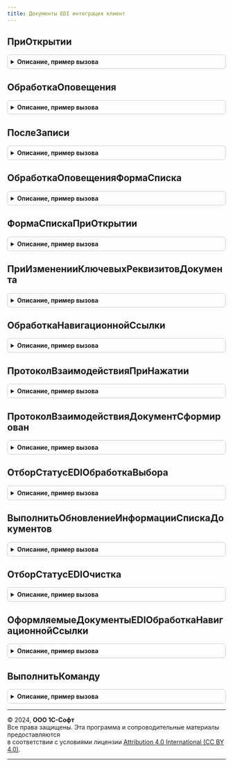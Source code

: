 ```yaml
---
title: Документы EDI интеграция клиент
---
```



## ПриОткрытии
<details style="margin: 1em 0; padding: 0.5em; border: 1px solid #ccc; border-radius: 6px;">

<summary style="font-weight: bold; cursor: pointer;">Описание, пример вызова</summary>

```bsl

// Обработчик открытия формы документа, подключенного к сервису EDI
//
// Параметры:
// 	ФормаДокумента - ФормаКлиентскогоПриложения - форма документа.
//
Процедура ПриОткрытии(ФормаДокумента) Экспорт
```

Пример вызова
```bsl
ДокументыEDIИнтеграцияКлиент.ПриОткрытии(ФормаДокумента) 
```
</details>

## ОбработкаОповещения
<details style="margin: 1em 0; padding: 0.5em; border: 1px solid #ccc; border-radius: 6px;">

<summary style="font-weight: bold; cursor: pointer;">Описание, пример вызова</summary>

```bsl

// Обработчик оповещения формы документа, подключенного к сервису EDI
//
// Параметры:
// 	ФормаДокумента - ФормаКлиентскогоПриложения - форма документа.
// 	ИмяСобытия     - Строка                     - идентификатор события.
// 	Параметр       - Произвольный               - параметр оповещения формы.
// 	Источник       - ФормаКлиентскогоПриложения - форма-источник события.
//
Процедура ОбработкаОповещения(ФормаДокумента, ИмяСобытия, Параметр, Источник) Экспорт
```

Пример вызова
```bsl
ДокументыEDIИнтеграцияКлиент.ОбработкаОповещения(ФормаДокумента, ИмяСобытия, Параметр, Источник) 
```
</details>

## ПослеЗаписи
<details style="margin: 1em 0; padding: 0.5em; border: 1px solid #ccc; border-radius: 6px;">

<summary style="font-weight: bold; cursor: pointer;">Описание, пример вызова</summary>

```bsl

// Обработчик записи формы документа, подключенного к сервису EDI
//
// Параметры:
// 	ФормаДокумента - ФормаКлиентскогоПриложения - форма документа
// 	ПараметрыЗаписи      - Структура                  - структура, содержащая параметры записи:
//   * РежимЗаписи     - РежимЗаписиДокумента     - режим записи записываемого документа.
//   * РежимПроведения - РежимПроведенияДокумента - режим проведения документа.
//
Процедура ПослеЗаписи(ФормаДокумента, ПараметрыЗаписи) Экспорт
```

Пример вызова
```bsl
ДокументыEDIИнтеграцияКлиент.ПослеЗаписи(ФормаДокумента, ПараметрыЗаписи) 
```
</details>

## ОбработкаОповещенияФормаСписка
<details style="margin: 1em 0; padding: 0.5em; border: 1px solid #ccc; border-radius: 6px;">

<summary style="font-weight: bold; cursor: pointer;">Описание, пример вызова</summary>

```bsl

// Обрабатывает оповещения в форме списка прикладных документов
//
// Параметры:
// 	ФормаДокумента - ФормаКлиентскогоПриложения - форма, в которой возникло событие.
// 	ИмяСобытия     - Строка - имя события.
// 	Параметр       - Произвольный - параметр события.
// 	Источник       - Произвольный - источник события.
//
Процедура ОбработкаОповещенияФормаСписка(ФормаДокумента, ИмяСобытия, Параметр, Источник) Экспорт
```

Пример вызова
```bsl
ДокументыEDIИнтеграцияКлиент.ОбработкаОповещенияФормаСписка(ФормаДокумента, ИмяСобытия, Параметр, Источник) 
```
</details>

## ФормаСпискаПриОткрытии
<details style="margin: 1em 0; padding: 0.5em; border: 1px solid #ccc; border-radius: 6px;">

<summary style="font-weight: bold; cursor: pointer;">Описание, пример вызова</summary>

```bsl

// Обработчик открытия формы списка документов, подключенной к сервису EDI
//
// Параметры:
//   ФормаДокумента - ФормаКлиентскогоПриложения - форма документа.
//   Отказ          - Булево                     - признак отказа от открытия формы.
//
Процедура ФормаСпискаПриОткрытии(ФормаДокумента, Отказ) Экспорт
```

Пример вызова
```bsl
ДокументыEDIИнтеграцияКлиент.ФормаСпискаПриОткрытии(ФормаДокумента, Отказ) 
```
</details>

## ПриИзмененииКлючевыхРеквизитовДокумента
<details style="margin: 1em 0; padding: 0.5em; border: 1px solid #ccc; border-radius: 6px;">

<summary style="font-weight: bold; cursor: pointer;">Описание, пример вызова</summary>

```bsl

// Обработчик изменения ключевых сведений документа.
//
// Параметры:
// 	ФормаДокумента - ФормаКлиентскогоПриложения - форма, в которой возникло событие.
//
Процедура ПриИзмененииКлючевыхРеквизитовДокумента(ФормаДокумента) Экспорт
```

Пример вызова
```bsl
ДокументыEDIИнтеграцияКлиент.ПриИзмененииКлючевыхРеквизитовДокумента(ФормаДокумента) 
```
</details>

## ОбработкаНавигационнойСсылки
<details style="margin: 1em 0; padding: 0.5em; border: 1px solid #ccc; border-radius: 6px;">

<summary style="font-weight: bold; cursor: pointer;">Описание, пример вызова</summary>

```bsl

// Обработчик нажатия на навигационную ссылку
//
// Параметры:
//  ФормаДокумента                           - ФормаКлиентскогоПриложения - форма документа.
//  Элемент                                  - ЭлементФормы               - текущий элемент формы.
//  НавигационнаяСсылкаФорматированнойСтроки - Строка                     - адрес навигационной ссылки.
//  СтандартнаяОбработка                     - Булево                     - признак стандартной обработки события.
//
Процедура ОбработкаНавигационнойСсылки(ФормаДокумента, Элемент, НавигационнаяСсылкаФорматированнойСтроки, Экспорт
```

Пример вызова
```bsl
ДокументыEDIИнтеграцияКлиент.ОбработкаНавигационнойСсылки(ФормаДокумента, Элемент, НавигационнаяСсылкаФорматированнойСтроки, );
```
</details>

## ПротоколВзаимодействияПриНажатии
<details style="margin: 1em 0; padding: 0.5em; border: 1px solid #ccc; border-radius: 6px;">

<summary style="font-weight: bold; cursor: pointer;">Описание, пример вызова</summary>

```bsl

// Обработчик событий протокола взаимодействия
//
// Параметры:
//  ФормаДокумента       - ФормаКлиентскогоПриложения - форма документа.
//  ДанныеСобытия        - ФиксированнаяСтруктура     - данные события HTML.
//  СтандартнаяОбработка - Булево                     - признак стандартной обработки события.
//
Процедура ПротоколВзаимодействияПриНажатии(ФормаДокумента, ДанныеСобытия, СтандартнаяОбработка) Экспорт
```

Пример вызова
```bsl
ДокументыEDIИнтеграцияКлиент.ПротоколВзаимодействияПриНажатии(ФормаДокумента, ДанныеСобытия, СтандартнаяОбработка) 
```
</details>

## ПротоколВзаимодействияДокументСформирован
<details style="margin: 1em 0; padding: 0.5em; border: 1px solid #ccc; border-radius: 6px;">

<summary style="font-weight: bold; cursor: pointer;">Описание, пример вызова</summary>

```bsl

// Обработчик события загрузки HTML-документа
//
// Параметры:
//  ФормаДокумента - ФормаКлиентскогоПриложения - форма документа.
//  Элемент        - ЭлементФормы               - Поле HTML-документа.
//
Процедура ПротоколВзаимодействияДокументСформирован(ФормаДокумента, Элемент) Экспорт
```

Пример вызова
```bsl
ДокументыEDIИнтеграцияКлиент.ПротоколВзаимодействияДокументСформирован(ФормаДокумента, Элемент) 
```
</details>

## ОтборСтатусEDIОбработкаВыбора
<details style="margin: 1em 0; padding: 0.5em; border: 1px solid #ccc; border-radius: 6px;">

<summary style="font-weight: bold; cursor: pointer;">Описание, пример вызова</summary>

```bsl

// Выполняет обработку выбора отбора по статусам EDI в форме списков прикладных документов
//
// Параметры:
// 	ФормаДокумента       - ФормаКлиентскогоПриложения - форма в которой обрабатывается выбор.
//	Элемент              - ПолеФормы - элемент формы, в котором находится отбор по статусу EDI.
// 	ВыбранноеЗначение    - ПеречислениеСсылка.ВариантыОтбораПоСтатусамEDI - выбранное значение отбора.
// 	СтандартнаяОбработка - Булево - признак стандартной обработки события.
//
Процедура ОтборСтатусEDIОбработкаВыбора(ФормаДокумента, Элемент, ВыбранноеЗначение, СтандартнаяОбработка) Экспорт
```

Пример вызова
```bsl
ДокументыEDIИнтеграцияКлиент.ОтборСтатусEDIОбработкаВыбора(ФормаДокумента, Элемент, ВыбранноеЗначение, СтандартнаяОбработка) 
```
</details>

## ВыполнитьОбновлениеИнформацииСпискаДокументов
<details style="margin: 1em 0; padding: 0.5em; border: 1px solid #ccc; border-radius: 6px;">

<summary style="font-weight: bold; cursor: pointer;">Описание, пример вызова</summary>

```bsl

// Обновляет информацию сервиса EDI в форме списка прикладных документов
//
// Параметры:
// 	Форма        - ФормаКлиентскогоПриложения - форма, в которой требуется обновить информацию.
// 	ТипДокумента - ПеречислениеСсылка.ТипыДокументовEDI - тип документа EDI
//
Процедура ВыполнитьОбновлениеИнформацииСпискаДокументов(Форма, ТипДокумента) Экспорт
```

Пример вызова
```bsl
ДокументыEDIИнтеграцияКлиент.ВыполнитьОбновлениеИнформацииСпискаДокументов(Форма, ТипДокумента) 
```
</details>

## ОтборСтатусEDIОчистка
<details style="margin: 1em 0; padding: 0.5em; border: 1px solid #ccc; border-radius: 6px;">

<summary style="font-weight: bold; cursor: pointer;">Описание, пример вызова</summary>

```bsl

// Обрабатывает очистку элемента быстрого отбора по состоянию EDI в форме списка прикладных документов.
//
// Параметры:
// 	ФормаДокумента       - ФормаКлиентскогоПриложения - форма, в которой возникло событие.
// 	Элемент              - ПолеФормы - элемент быстрого отбора по состоянию EDI.
// 	СтандартнаяОбработка - Булево - признак стандартной обработки события.
//
Процедура ОтборСтатусEDIОчистка(ФормаДокумента, Элемент, СтандартнаяОбработка) Экспорт
```

Пример вызова
```bsl
ДокументыEDIИнтеграцияКлиент.ОтборСтатусEDIОчистка(ФормаДокумента, Элемент, СтандартнаяОбработка) 
```
</details>

## ОформляемыеДокументыEDIОбработкаНавигационнойСсылки
<details style="margin: 1em 0; padding: 0.5em; border: 1px solid #ccc; border-radius: 6px;">

<summary style="font-weight: bold; cursor: pointer;">Описание, пример вызова</summary>

```bsl

// Обрабатывает переход в список оформляемых документов из списка документов EDI
//
// Параметры:
// 	ФормаДокумента                           - ФормаКлиентскогоПриложения - форма, в которой выполнена команда
// 	НавигационнаяСсылкаФорматированнойСтроки - Строка - навигационная ссылка, по которой выполняется команда
// 	СтандартнаяОбработка                     - Булево - признак стандартной обработки.
//
Процедура ОформляемыеДокументыEDIОбработкаНавигационнойСсылки(ФормаДокумента, НавигационнаяСсылкаФорматированнойСтроки, СтандартнаяОбработка) Экспорт
```

Пример вызова
```bsl
ДокументыEDIИнтеграцияКлиент.ОформляемыеДокументыEDIОбработкаНавигационнойСсылки(ФормаДокумента, НавигационнаяСсылкаФорматированнойСтроки, СтандартнаяОбработка) 
```
</details>

## ВыполнитьКоманду
<details style="margin: 1em 0; padding: 0.5em; border: 1px solid #ccc; border-radius: 6px;">

<summary style="font-weight: bold; cursor: pointer;">Описание, пример вызова</summary>

```bsl

// Обработчик выполнения команды EDI.
//
// Параметры:
//  ФормаДокумента - ФормаКлиентскогоПриложения - форма документа.
//  Команда        - КомандаФормы               - команда для выполнения.
//  Источник       - ДанныеФормыСтруктура       - документ для которого выполняется команда.
//
Процедура ВыполнитьКоманду(ФормаДокумента, Команда, Знач Источник) Экспорт
```

Пример вызова
```bsl
ДокументыEDIИнтеграцияКлиент.ВыполнитьКоманду(ФормаДокумента, Команда, Источник) 
```
</details>

---

© 2024, **ООО 1С-Софт**  
Все права защищены. Эта программа и сопроводительные материалы предоставляются  
в соответствии с условиями лицензии [Attribution 4.0 International (CC BY 4.0)](https://creativecommons.org/licenses/by/4.0/legalcode).

---
